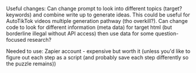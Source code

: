 Useful changes: 
Can change prompt to look into different topics (target?keywords) and combine write up to generate ideas. This could be useful for AutoTikTok videos multiple generation pathway (tho overkill?). 
Can change code to look for different information (meta data) for target html (but borderline illegal without API access) then use data for some question-focused research? 

Needed to use: 
Zapier account - expensive but worth it (unless you'd like to figure out each step as a script (and probably save each step differently so the puzzle remains))
